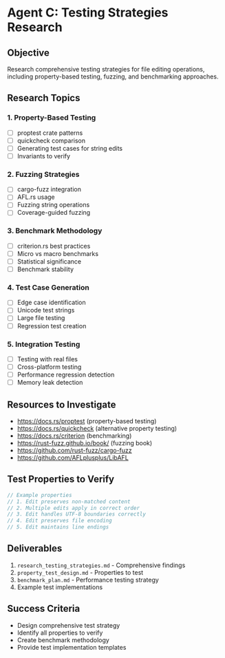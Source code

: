 # Agent C: Testing Strategies Research

## Objective
Research comprehensive testing strategies for file editing operations, including property-based testing, fuzzing, and benchmarking approaches.

## Research Topics

### 1. Property-Based Testing
- [ ] proptest crate patterns
- [ ] quickcheck comparison
- [ ] Generating test cases for string edits
- [ ] Invariants to verify

### 2. Fuzzing Strategies
- [ ] cargo-fuzz integration
- [ ] AFL.rs usage
- [ ] Fuzzing string operations
- [ ] Coverage-guided fuzzing

### 3. Benchmark Methodology
- [ ] criterion.rs best practices
- [ ] Micro vs macro benchmarks
- [ ] Statistical significance
- [ ] Benchmark stability

### 4. Test Case Generation
- [ ] Edge case identification
- [ ] Unicode test strings
- [ ] Large file testing
- [ ] Regression test creation

### 5. Integration Testing
- [ ] Testing with real files
- [ ] Cross-platform testing
- [ ] Performance regression detection
- [ ] Memory leak detection

## Resources to Investigate
- https://docs.rs/proptest (property-based testing)
- https://docs.rs/quickcheck (alternative property testing)
- https://docs.rs/criterion (benchmarking)
- https://rust-fuzz.github.io/book/ (fuzzing book)
- https://github.com/rust-fuzz/cargo-fuzz
- https://github.com/AFLplusplus/LibAFL

## Test Properties to Verify
```rust
// Example properties
// 1. Edit preserves non-matched content
// 2. Multiple edits apply in correct order
// 3. Edit handles UTF-8 boundaries correctly
// 4. Edit preserves file encoding
// 5. Edit maintains line endings
```

## Deliverables
1. `research_testing_strategies.md` - Comprehensive findings
2. `property_test_design.md` - Properties to test
3. `benchmark_plan.md` - Performance testing strategy
4. Example test implementations

## Success Criteria
- Design comprehensive test strategy
- Identify all properties to verify
- Create benchmark methodology
- Provide test implementation templates